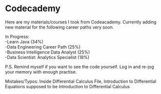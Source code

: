 # Codecademy
Here are my materials/courses I took from Codeacademy.
Currently adding new material for the following career paths very soon.

In Progress:<br />
-Learn Java (34%) <br />
-Data Engineering Career Path (25%) <br />
-Business Intelligence Data Analyst (25%) <br />
-Data Scientist: Analytics Specialist (18%) <br />

P.S. Remind myself if you want to see the code yourself. 
Log in and re-jog your memory with enough practise.

Mistakes/Typos: Inside Differential Calculus File, Introduction to Differential Equations supposed to be Introduction to Differential Calculus
